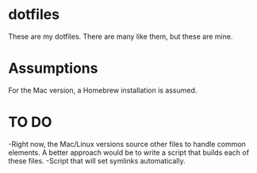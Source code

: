 # dotfiles

These are my dotfiles. There are many like them, but these are mine.

# Assumptions
For the Mac version, a Homebrew installation is assumed.

# TO DO
-Right now, the Mac/Linux versions source other files to handle common elements. A better approach would be to write a script that builds each of these files.
-Script that will set symlinks automatically.
